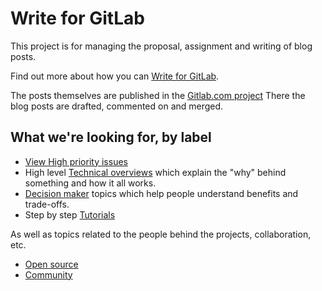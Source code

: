 # Write for GitLab

This project is for managing the proposal, assignment and writing of blog posts. 

Find out more about how you can [Write for GitLab](https://about.gitlab.com/handbook/marketing/blog/community-writers/).

The posts themselves are published in the [Gitlab.com project](https://gitlab.com/gitlab-com/www-gitlab-com)
There the blog posts are drafted, commented on and merged. 

## What we're looking for, by label

* [View High priority issues](https://gitlab.com/gitlab-com/blog-posts/issues?label_name=High+priority)
* High level [Technical overviews](https://gitlab.com/gitlab-com/blog-posts/issues?label_name=Technical+overview) which explain the "why" behind something and how it all works.
* [Decision maker](https://gitlab.com/gitlab-com/blog-posts/issues?label_name=Decision+maker) topics which help people understand benefits and trade-offs.
* Step by step [Tutorials](https://gitlab.com/gitlab-com/blog-posts/issues?label_name=Tutorial)

As well as topics related to the people behind the projects, collaboration, etc. 

* [Open source](https://gitlab.com/gitlab-com/blog-posts/issues?label_name=Open+source)
* [Community](https://gitlab.com/gitlab-com/blog-posts/issues?label_name=Community)
